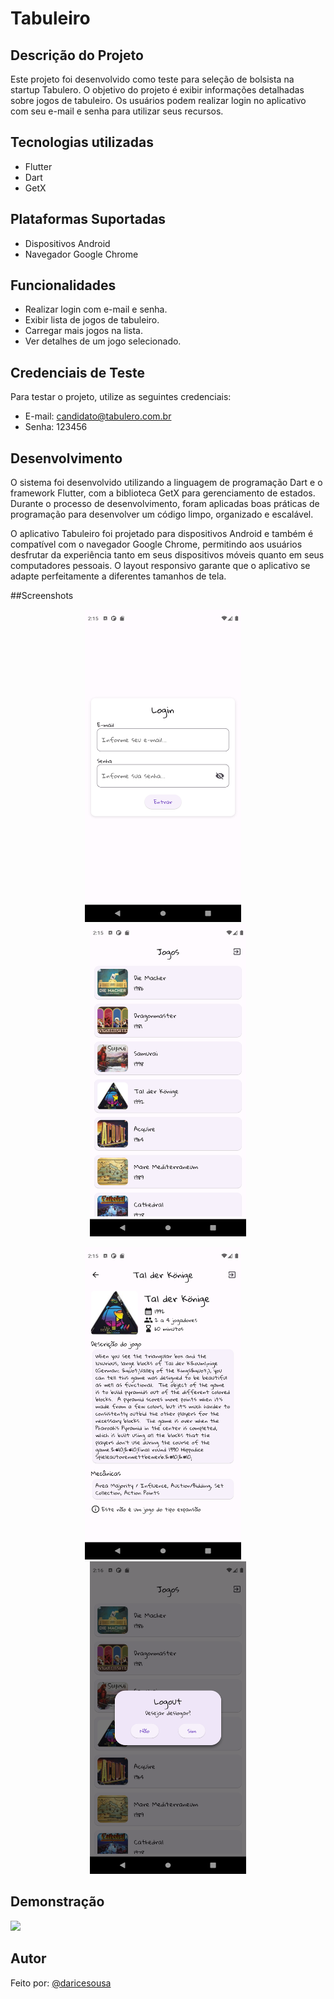 # Tabuleiro

## Descrição do Projeto

Este projeto foi desenvolvido como teste para seleção de bolsista na startup Tabulero. O objetivo do projeto é exibir informações detalhadas sobre jogos de tabuleiro. Os usuários podem realizar login no aplicativo com seu e-mail e senha para utilizar seus recursos.

## Tecnologias utilizadas

- Flutter
- Dart
- GetX

## Plataformas Suportadas

- Dispositivos Android
- Navegador Google Chrome

## Funcionalidades

- Realizar login com e-mail e senha.
- Exibir lista de jogos de tabuleiro.
- Carregar mais jogos na lista.
- Ver detalhes de um jogo selecionado.

## Credenciais de Teste

Para testar o projeto, utilize as seguintes credenciais:

- E-mail: candidato@tabulero.com.br
- Senha: 123456

## Desenvolvimento

O sistema foi desenvolvido utilizando a linguagem de programação Dart e o framework Flutter, com a biblioteca GetX para gerenciamento de estados. Durante o processo de desenvolvimento, foram aplicadas boas práticas de programação para desenvolver um código limpo, organizado e escalável. 

O aplicativo Tabuleiro foi projetado para dispositivos Android e também é compatível com o navegador Google Chrome, permitindo aos usuários desfrutar da experiência tanto em seus dispositivos móveis quanto em seus computadores pessoais. O layout responsivo garante que o aplicativo se adapte perfeitamente a diferentes tamanhos de tela.


##Screenshots

<p align="center">
    <img src="./assets/screenshots/screenshot-sign.png" width="250" height="500"/>
     &nbsp;&nbsp;&nbsp;
    <img src="././assets/screenshots/screenshot-games.png" width="250" height="500"/>
</p>

<p align="center">
    <img src="./assets/screenshots/screenshot-game-detail.png" width="250" height="500"/>
     &nbsp;&nbsp;&nbsp;
    <img src="./assets/screenshots/screenshot-logout.png" width="250" height="500"/>
</p>


## Demonstração

<img src="./assets/demo/demo-web.gif"/>


## Autor
   Feito por: [@daricesousa](https://www.github.com/daricesousa)
